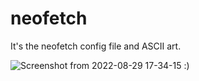 # neofetch
It's the neofetch config file and ASCII art.

![Screenshot from 2022-08-29 17-34-15](https://user-images.githubusercontent.com/106009584/187202745-f3015074-cfee-4332-9a89-88dfee4c3172.png)
:)
